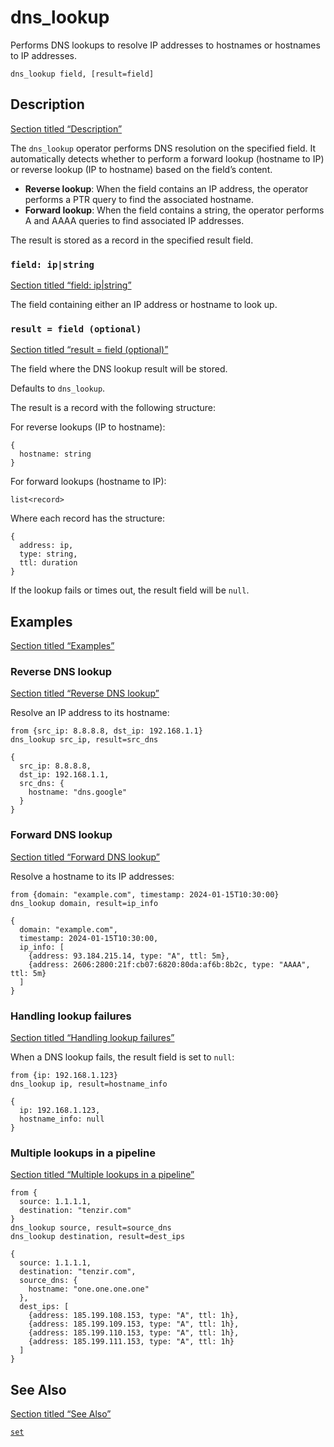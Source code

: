 # dns_lookup

Performs DNS lookups to resolve IP addresses to hostnames or hostnames to IP addresses.

```tql
dns_lookup field, [result=field]
```

## Description

[Section titled “Description”](#description)

The `dns_lookup` operator performs DNS resolution on the specified field. It automatically detects whether to perform a forward lookup (hostname to IP) or reverse lookup (IP to hostname) based on the field’s content.

* **Reverse lookup**: When the field contains an IP address, the operator performs a PTR query to find the associated hostname.
* **Forward lookup**: When the field contains a string, the operator performs A and AAAA queries to find associated IP addresses.

The result is stored as a record in the specified result field.

### `field: ip|string`

[Section titled “field: ip|string”](#field-ipstring)

The field containing either an IP address or hostname to look up.

### `result = field (optional)`

[Section titled “result = field (optional)”](#result--field-optional)

The field where the DNS lookup result will be stored.

Defaults to `dns_lookup`.

The result is a record with the following structure:

For reverse lookups (IP to hostname):

```tql
{
  hostname: string
}
```

For forward lookups (hostname to IP):

```tql
list<record>
```

Where each record has the structure:

```tql
{
  address: ip,
  type: string,
  ttl: duration
}
```

If the lookup fails or times out, the result field will be `null`.

## Examples

[Section titled “Examples”](#examples)

### Reverse DNS lookup

[Section titled “Reverse DNS lookup”](#reverse-dns-lookup)

Resolve an IP address to its hostname:

```tql
from {src_ip: 8.8.8.8, dst_ip: 192.168.1.1}
dns_lookup src_ip, result=src_dns
```

```tql
{
  src_ip: 8.8.8.8,
  dst_ip: 192.168.1.1,
  src_dns: {
    hostname: "dns.google"
  }
}
```

### Forward DNS lookup

[Section titled “Forward DNS lookup”](#forward-dns-lookup)

Resolve a hostname to its IP addresses:

```tql
from {domain: "example.com", timestamp: 2024-01-15T10:30:00}
dns_lookup domain, result=ip_info
```

```tql
{
  domain: "example.com",
  timestamp: 2024-01-15T10:30:00,
  ip_info: [
    {address: 93.184.215.14, type: "A", ttl: 5m},
    {address: 2606:2800:21f:cb07:6820:80da:af6b:8b2c, type: "AAAA", ttl: 5m}
  ]
}
```

### Handling lookup failures

[Section titled “Handling lookup failures”](#handling-lookup-failures)

When a DNS lookup fails, the result field is set to `null`:

```tql
from {ip: 192.168.1.123}
dns_lookup ip, result=hostname_info
```

```tql
{
  ip: 192.168.1.123,
  hostname_info: null
}
```

### Multiple lookups in a pipeline

[Section titled “Multiple lookups in a pipeline”](#multiple-lookups-in-a-pipeline)

```tql
from {
  source: 1.1.1.1,
  destination: "tenzir.com"
}
dns_lookup source, result=source_dns
dns_lookup destination, result=dest_ips
```

```tql
{
  source: 1.1.1.1,
  destination: "tenzir.com",
  source_dns: {
    hostname: "one.one.one.one"
  },
  dest_ips: [
    {address: 185.199.108.153, type: "A", ttl: 1h},
    {address: 185.199.109.153, type: "A", ttl: 1h},
    {address: 185.199.110.153, type: "A", ttl: 1h},
    {address: 185.199.111.153, type: "A", ttl: 1h}
  ]
}
```

## See Also

[Section titled “See Also”](#see-also)

[`set`](/reference/operators/set)